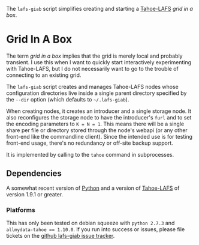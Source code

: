 The `lafs-giab` script simplifies creating and starting a
[Tahoe-LAFS](https://tahoe-lafs.org) *grid in a box*.

# Grid In A Box

The term *grid in a box* implies that the grid is merely local and
probably transient.  I use this when I want to quickly start interactively
experimenting with Tahoe-LAFS, but I do not necessarily want to go to
the trouble of connecting to an existing grid.

The `lafs-giab` script creates and manages Tahoe-LAFS nodes whose
configuration directories live inside a single parent directory specified
by the `--dir` option (which defaults to `~/.lafs-giab`).

When creating nodes, it creates an introducer and a single storage node.
It also reconfigures the storage node to have the introducer's `furl`
and to set the encoding parameters to `K = N = 1`.  This means there will
be a single share per file or directory stored through the node's webapi
(or any other front-end like the commandline client).  Since the intended
use is for testing front-end usage, there's no redundancy or off-site
backup support.

It is implemented by calling to the `tahoe` command in subprocesses.

## Dependencies

A somewhat recent version of [Python](https://python.org) and a version of
[Tahoe-LAFS](https://tahoe-lafs.org) of version 1.9.1 or greater.

### Platforms

This has only been tested on debian squeeze with `python 2.7.3` and
`allmydata-tahoe == 1.10.0`.  If you run into success or issues, please
file tickets on the [github lafs-giab issue
tracker](https://github.com/nejucomo/lafs-giab/issues).
